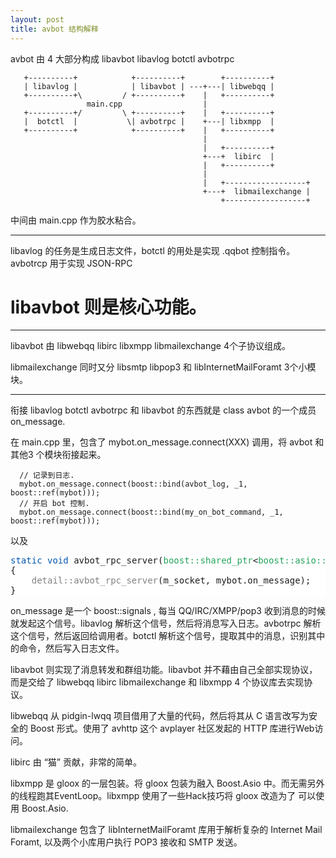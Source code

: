 ```yaml
---
layout: post
title: avbot 结构解释
---
```


avbot 由 4 大部分构成 libavbot libavlog botctl avbotrpc

       +----------+            +----------+        +----------+
       | libavlog |            | libavbot | ---+---| libwebqq |
       +----------+\         / +----------+    |   +----------+
                     main.cpp                  |   
       +----------+/         \ +----------+    |   +----------+
       |  botctl  |           \| avbotrpc |    +---| libxmpp  |  
       +----------+            +----------+    |   +----------+
                                               |
                                               |   +----------+
                                               +---+  libirc  |
                                               |   +----------+
                                               |
                                               |   +------------------+
                                               +---+  libmailexchange |
                                                   +------------------+


中间由 main.cpp 作为胶水粘合。

---

libavlog 的任务是生成日志文件，botctl 的用处是实现 .qqbot 控制指令。
avbotrcp 用于实现 JSON-RPC

# libavbot 则是核心功能。

---

libavbot 由 libwebqq libirc libxmpp libmailexchange 4个子协议组成。

libmailexchange 同时又分 libsmtp libpop3 和 libInternetMailForamt 3个小模块。

---

衔接 libavlog botctl avbotrpc 和 libavbot 的东西就是 class avbot 的一个成员 on_message.

在 main.cpp 里，包含了 mybot.on_message.connect(XXX) 调用，将 avbot 和 其他3 个模块衔接起来。 

	  // 记录到日志.
	  mybot.on_message.connect(boost::bind(avbot_log, _1, boost::ref(mybot)));
	  // 开启 bot 控制.
	  mybot.on_message.connect(boost::bind(my_on_bot_command, _1, boost::ref(mybot)));

以及 

<pre style='color:#1f1c1b;background-color:#ffffff;'>
<span style='color:#0057ae;'>static</span> <span style='color:#0057ae;'>void</span> avbot_rpc_server(<span style='color:#23a45b;'>boost::shared_ptr</span>&lt;<span style='color:#23a45b;'>boost::asio::ip::tcp::socket</span>&gt; m_socket, avbot &amp; mybot)
{
	<span style='color:#808080;'>detail::avbot_rpc_server</span>(m_socket, mybot.on_message);
}
</pre>


on_message 是一个 boost::signals , 每当 QQ/IRC/XMPP/pop3 收到消息的时候就发起这个信号。libavlog 解析这个信号，然后将消息写入日志。avbotrpc 解析这个信号，然后返回给调用者。botctl 解析这个信号，提取其中的消息，识别其中的命令，然后写入日志文件。

libavbot 则实现了消息转发和群组功能。libavbot 并不藉由自己全部实现协议，而是交给了 libwebqq libirc libmailexchange 和 libxmpp 4 个协议库去实现协议。

libwebqq 从 pidgin-lwqq 项目借用了大量的代码，然后将其从 C 语言改写为安全的 Boost 形式。使用了 avhttp  这个 avplayer 社区发起的 HTTP 库进行Web访问。

libirc 由 “猫” 贡献，非常的简单。

libxmpp 是 gloox 的一层包装。将 gloox 包装为融入 Boost.Asio 中。而无需另外的线程跑其EventLoop。libxmpp 使用了一些Hack技巧将 gloox 改造为了 可以使用 Boost.Asio. 

libmailexchange 包含了 libInternetMailForamt 库用于解析复杂的 Internet Mail Foramt, 以及两个小库用户执行 POP3 接收和 SMTP 发送。






